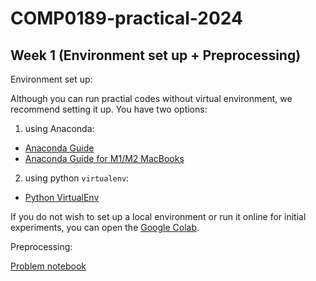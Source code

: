 # COMP0189-practical-2024

## Week 1 (Environment set up + Preprocessing)

Environment set up:

Although you can run practial codes without virtual environment, we recommend setting it up.
You have two options:

1) using Anaconda:  
- [Anaconda Guide](https://github.com/mouraomiranda/COMP0189-practical-2024/blob/main/Week-01/Anaconda.md)
- [Anaconda Guide for M1/M2 MacBooks](https://github.com/mouraomiranda/COMP0189-practical-2024/blob/main/Week-01/Anaconda_for_M1.md)

2) using python `virtualenv`:  
- [Python VirtualEnv](https://github.com/mouraomiranda/COMP0189-practical-2024/blob/main/Week-01/Virtualenv.md)

If you do not wish to set up a local environment or run it online for initial experiments, you can open the [Google Colab](https://colab.research.google.com).


Preprocessing:

[Problem notebook](https://github.com/mouraomiranda/COMP0189-practical-2024/blob/main/Week-01/week1_problems.ipynb)  
